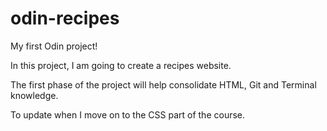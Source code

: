 # odin-recipes
My first Odin project!

In this project, I am going to create a recipes website.

The first phase of the project will help consolidate HTML, Git and Terminal knowledge.

To update when I move on to the CSS part of the course.